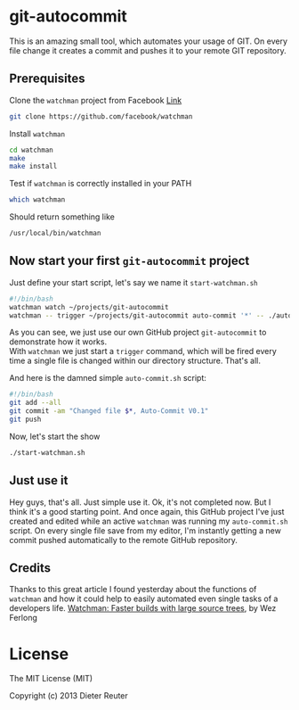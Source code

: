 git-autocommit
==============

This is an amazing small tool, which automates your usage of GIT.  On every file change it creates a commit and pushes it to your remote GIT repository. 



Prerequisites
-------------

Clone the `watchman` project from Facebook [Link](https://github.com/facebook/watchman)
```bash
git clone https://github.com/facebook/watchman
```

Install `watchman`
```bash
cd watchman
make
make install
```

Test if `watchman` is correctly installed in your PATH
```bash
which watchman
```
Should return something like
```bash
/usr/local/bin/watchman
```


Now start your first `git-autocommit` project
---------------------------------------------

Just define your start script, let's say we name it `start-watchman.sh`
```bash
#!/bin/bash
watchman watch ~/projects/git-autocommit
watchman -- trigger ~/projects/git-autocommit auto-commit '*' -- ./auto-commit.sh
```

As you can see, we just use our own GitHub project `git-autocommit` to demonstrate how it works.  
With `watchman` we just start a `trigger` command, which will be fired every time a single file 
is changed within our directory structure.  That's all.

And here is the damned simple `auto-commit.sh` script:
```bash
#!/bin/bash
git add --all
git commit -am "Changed file $*, Auto-Commit V0.1"
git push
```

Now, let's start the show
```bash
./start-watchman.sh
```


Just use it
-----------

Hey guys, that's all.  Just simple use it.
Ok, it's not completed now.  But I think it's a good starting point.
And once again, this GitHub project I've just created and edited while an active `watchman` was running my `auto-commit.sh` script.
On every single file save from my editor, I'm instantly getting a new commit pushed automatically to the remote GitHub repository.


Credits
-------

Thanks to this great article I found yesterday about the functions of `watchman` and how it could help to easily
automated even single tasks of a developers life.
[Watchman: Faster builds with large source trees](https://www.facebook.com/notes/facebook-engineering/watchman-faster-builds-with-large-source-trees/10151457195103920), by Wez Ferlong



License
=======
The MIT License (MIT)

Copyright (c) 2013 Dieter Reuter

